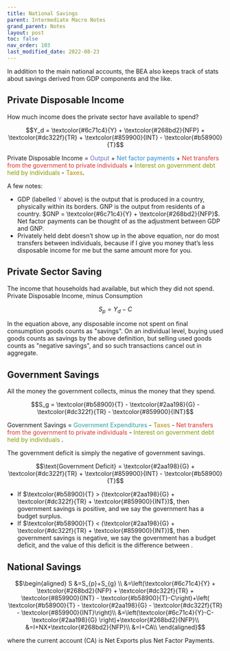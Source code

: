 ```yaml
---
title: National Savings
parent: Intermediate Macro Notes
grand_parent: Notes
layout: post
toc: false
nav_order: 103
last_modified_date: 2022-08-23
---
```




In addition to the main national accounts, the BEA also keeps track of stats about savings derived from GDP
components and the like.

## Private Disposable Income 

How much income does the private sector have available to spend?

$$Y_d = \textcolor{#6c71c4}{Y} + \textcolor{#268bd2}{NFP} + \textcolor{#dc322f}{TR} + \textcolor{#859900}{INT} - \textcolor{#b58900}{T}$$

<span style="color:">Private Disposable Income</span> = 
<span style="color:#6c71c4">Output</span> + 
<span style="color:#268bd2">Net factor payments</span> + 
<span style="color:#dc322f">Net transfers from the government to private individuals</span> + 
<span style="color:#859900">Interest on government debt held by individuals </span> - 
<span style="color:#b58900">Taxes</span>.

A few notes:
- GDP (labelled <span style="color:#6c71c4">Y</span> above) is the output that is produced in a country, physically within its borders. GNP is the output from residents of a country. $GNP = \textcolor{#6c71c4}{Y} + \textcolor{#268bd2}{NFP}$. Net factor payments can be thought of as the adjustment between GDP and GNP. 
- Privately held debt doesn’t show up in the above equation, nor do most transfers between individuals, because if I give you money that’s less disposable income for me but the same amount more for you.



## Private Sector Saving

The income that households had available, but which they did not spend.
Private Disposable Income, minus Consumption

$$S_p = Y_d - C$$

In the equation above, any disposable income not spent on final consumption goods counts as "savings".
On an individual level, buying used goods counts as savings by the above definition, but selling used goods counts as "negative savings", and so such transactions cancel out in aggregate.


## Government Savings 

All the money the government collects, minus the money that they spend.

$$S_g = \textcolor{#b58900}{T} - \textcolor{#2aa198}{G} - \textcolor{#dc322f}{TR} - \textcolor{#859900}{INT}$$

<span style="color:">Government Savings</span> = 
<span style="color:#2aa198">Government Expenditures</span> - 
<span style="color:#b58900">Taxes</span> - 
<span style="color:#dc322f">Net transfers from the government to private individuals</span> - 
<span style="color:#859900">Interest on government debt held by individuals </span>.

The government deficit is simply the negative of government savings.


$$\text{Government Deficit} =  \textcolor{#2aa198}{G} + \textcolor{#dc322f}{TR} + \textcolor{#859900}{INT} - \textcolor{#b58900}{T}$$

- If $\textcolor{#b58900}{T} > (\textcolor{#2aa198}{G} + \textcolor{#dc322f}{TR} + \textcolor{#859900}{INT})$, then government savings is positive, and we say the government has a budget surplus.
- If $\textcolor{#b58900}{T} < (\textcolor{#2aa198}{G} + \textcolor{#dc322f}{TR} + \textcolor{#859900}{INT})$, then government savings is negative, we say the government has a budget deficit, and the value of this deficit is the difference between .


## National Savings


$$\begin{aligned}
S &=S_{p}+S_{g} \\
  &=\left(\textcolor{#6c71c4}{Y} + \textcolor{#268bd2}{NFP} + \textcolor{#dc322f}{TR} + \textcolor{#859900}{INT} - \textcolor{#b58900}{T}-C\right)+\left( \textcolor{#b58900}{T} - \textcolor{#2aa198}{G} - \textcolor{#dc322f}{TR} - \textcolor{#859900}{INT}\right)\\
  &=\left(\textcolor{#6c71c4}{Y}-C-\textcolor{#2aa198}{G} \right)+\textcolor{#268bd2}{NFP}\\
  &=I+NX+\textcolor{#268bd2}{NFP}\\
  &=I+CA\\
\end{aligned}$$

where the current account (CA) is Net Exports plus Net Factor Payments.




<!---

https://fred.stlouisfed.org/series/NETFI
https://fred.stlouisfed.org/release/tables?rid=53&eid=5405#snid=5453


(Personal Income?)What is Disposable Personal Income?
After-tax income. The amount that U.S. residents have left to spend or save after paying taxes is important not just to individuals but to the whole economy. The formula is simple: personal income minus personal current taxes.

https://fred.stlouisfed.org/series/B087RC1Q027SBEA
https://fred.stlouisfed.org/release/tables?rid=54&eid=155443#snid=155470
https://www.bea.gov/resources/methodologies/nipa-handbook/pdf/glossary.pdf
https://fred.stlouisfed.org/series/PI

https://fred.stlouisfed.org/release/tables?rid=53&eid=17757#snid=17764
https://fred.stlouisfed.org/release/tables?rid=53&eid=15274#snid=15278
https://fred.stlouisfed.org/release/tables?rid=53

https://fred.stlouisfed.org/release/tables?rid=53&eid=44068
GDP release tables
https://fred.stlouisfed.org/release/tables?rid=53

https://fred.stlouisfed.org/release/tables?rid=53&eid=5405#snid=5415

https://fred.stlouisfed.org/release/tables?rid=53&eid=15274#snid=15278

https://fred.stlouisfed.org/series/MTSDS133FMS

NIPA 2-7 Income and savings has some interesting notes on what isn't counted as savings

Private Sector Saving
: Private Disposable Income - Consumption

Government Saving
: Taxes - Transfers - Interest on Government Debt - Government Expenditures
-->
